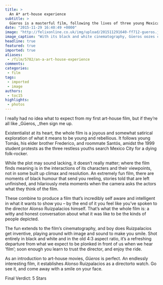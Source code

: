 ```yaml
---
title: >
  An A* art-house experience
subtitle: >
  Güeros is a masterful film, following the lives of three young Mexican boys during the 1999 student protests
date: "2015-11-29 16:40:49 +0000"
image: "http://felixonline.co.uk/img/upload/201511291640-ff712-gueros.jpg"
image_caption: "With its black and white cinematography, Güeros oozes charm"
headline: true
featured: true
imported: true
aliases:
 - /film/5782/an-a-art-house-experience
comments:
categories:
 - film
tags:
 - imported
 - image
authors:
 - toc15
highlights:
 - photos
---
```


I really had no idea what to expect from my first art-house film, but if they’re all like _Güeros, _then sign me up.

Existentialist at its heart, the whole film is a joyous and somewhat satirical exploration of what it means to be young and rebellious. It follows young Tomás, his elder brother Frederico, and roommate Santós, amidst the 1999 student protests as the three restless youths search Mexico City for a dying folk-rocker.

While the plot may sound lacking, it doesn’t really matter; where the film finds meaning is in the interactions of its characters and their viewpoints, not in some built up climax and resolution. An extremely fun film, there are moments of black humour that send you reeling, stories told that are left unfinished, and hilariously meta moments when the camera asks the actors what they think of the film.

These combine to produce a film that’s incredibly self aware and intelligent in what it wants to show you – by the end of it you feel like you’ve spoken to the director Alonso Ruizpalacios himself. That’s what the whole film is: a witty and honest conversation about what it was like to be the kinds of people depicted.

The fun extends to the film’s cinematography, and boy does Ruizpalacios get inventive, playing around with image and sound to make you smile. Shot entirely in black and white and in the old 4:3 aspect ratio, it’s a refreshing departure from what we expect to be plonked in front of us when we hear ‘film’; soon enough you learn to trust the director, and enjoy the ride.

As an introduction to art-house movies, _Güeros_ is perfect. An endlessly interesting film, it establishes Alonso Ruizpalacios as a directorto watch. Go see it, and come away with a smile on your face.

Final Verdict: 5 Stars
